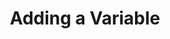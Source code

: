 ---
title: Adding a Variable
position: 1.2
type: ""
description: How to add track your var with the IDC

content_markdown: |-
  The IDC allows you to both track your variables and to edit their values. All IDC vars 
  are shown in the 'Vars Window', where it is shown which gameobject and class each variable belongs to.

  To open the vars window, simply run the 'ShowVarsWindow' IDC cmd. This also forces
  the window to update.
  {: .info }

  ![](images/logo.svg)
  ![](images/vars-window.png)
  ![](vars-window.png)

right_code_blocks:
  - title: Example 1
    language: csharp
    code_block: |-
      using IDC;

      class Player : MonoBehaviour
      {
          public int maxHealth = 100;

          //Just like IDCCmd, this will use the
          //variables name if no name is given
          [IDCVar]
          int health;

          void Start()
          {
              health = maxHealth;
              IDCUtils.IDC.AddClass(this);
          }

          [IDCCmd]
          public void HealPlayer(int healAmount)
          {
              health += healAmount;

              if (health > maxHealth)
                  health = maxHealth;
          }
      }
  - title: Example 2
    language: csharp
    code_block: |-
      using IDC;

      class Enemy : MonoBehaviour
      {
          [IDCVar("enemyHealth")]
          public int health = 100;

          void Start()
          {
              IDCUtils.IDC.AddClass(this);
          }

          [IDCCmd("KillAllEnemies")]
          void KillEnemy()
          {
              Destroy(gameObject);
          }
      }
---